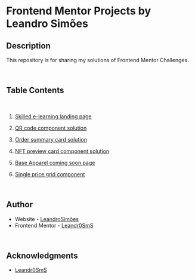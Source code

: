 # Frontend Mentor Projects by Leandro Simões

## Description

This repository is for sharing my solutions of Frontend Mentor Challenges.

<br>

## Table Contents

<br>

1. [Skilled e-learning landing page](https://github.com/Leandr0SmS/Frontend-Mentor-Projects/tree/main/skilled-elearning-landing-page)

2. [QR code component solution](https://github.com/Leandr0SmS/Frontend-Mentor-Projects/tree/main/qr-code-component)

3. [Order summary card solution](https://github.com/Leandr0SmS/Frontend-Mentor-Projects/tree/main/order-summary-component-main)

4. [NFT preview card component solution](https://leandr0sms.github.io/Frontend-Mentor-Projects/nft-preview-card-component-main/index.html)

5. [Base Apparel coming soon page](https://github.com/Leandr0SmS/Frontend-Mentor-Projects/tree/main/base-apparel-coming-soon-master)

6. [Single price grid component](https://github.com/Leandr0SmS/Frontend-Mentor-Projects/tree/main/single-price-grid-component-main)

<br>

## Author

- Website - [LeandroSimões](https://www.your-site.com)
- Frontend Mentor - [Leandr0SmS](https://www.frontendmentor.io/profile/Leandr0SmS)

<br>

## Acknowledgments

* [Leandr0SmS](https://www.frontendmentor.io/profile/Leandr0SmS)
